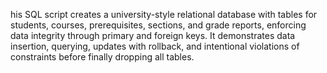 his SQL script creates a university-style relational database with tables for students, courses, prerequisites, sections, and grade reports, enforcing data integrity through primary and foreign keys. 
It demonstrates data insertion, querying, updates with rollback, and intentional violations of constraints before finally dropping all tables.
